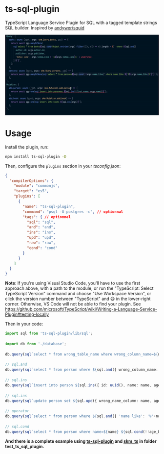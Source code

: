 # ts-sql-plugin
TypeScript Language Service Plugin for SQL with a tagged template strings SQL builder. Inspired by [andywer/squid](https://github.com/andywer/squid)

![readme_0](./readme_0.gif)

# Usage

Install the plugin, run:

```sh
npm install ts-sql-plugin -D
```

Then, configure the `plugins` section in your *tsconfig.json*:

```json
{
  "compilerOptions": {
    "module": "commonjs",
    "target": "es5",
    "plugins": [
      {
        "name": "ts-sql-plugin",
        "command": "psql -U postgres -c", // optionnal
        "tags": { // optionnal
          "sql": "sql",
          "and": "and",
          "ins": "ins",
          "upd": "upd",
          "raw": "raw",
          "cond": "cond"
        }
      }
    ]
  }
}
```

**Note**: If you're using Visual Studio Code, you'll have to use the first approach above, with a
path to the module, or run the "TypeScript: Select TypeScript Version" command and choose "Use
Workspace Version", or click the version number between "TypeScript" and 😃 in the lower-right
corner. Otherwise, VS Code will not be able to find your plugin. See https://github.com/microsoft/TypeScript/wiki/Writing-a-Language-Service-Plugin#testing-locally

Then in your code:

```ts
import sql from 'ts-sql-plugin/lib/sql';

import db from './database';

db.query(sql`select * from wrong_table_name where wrong_column_name=${name}`);

// sql.and
db.query(sql`select * from person where ${sql.and({ wrong_column_name: value, name: name })}`);

// sql.ins
db.query(sql`insert into person ${sql.ins({ id: uuid(), name: name, ageeee: wrong_column_name_value })}`);

// sql.ins
db.query(sql`update person set ${sql.upd({ wrong_name_column: name, age: 23 })} where id=${id}`);

// operator
db.query(sql`select * from person where ${sql.and({ 'name like': '%'+name_like+'%', 'ageee >': age_bigger_than })}`);

// sql.cond
db.query(sql`select * from person where name=${name} ${sql.cond(!!age_bigger_than)` and ageeee > ${age_bigger_than}`}`);

```

**And there is a complete example using [ts-sql-plugin](https://github.com/xialvjun/ts-sql-plugin) and [skm_ts](https://github.com/xialvjun/skm_ts) in folder test_ts_sql_plugin.**
